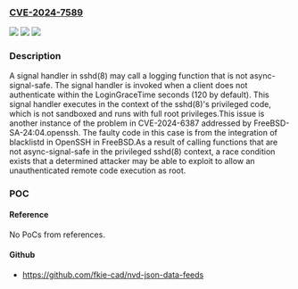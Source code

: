 ### [CVE-2024-7589](https://cve.mitre.org/cgi-bin/cvename.cgi?name=CVE-2024-7589)
![](https://img.shields.io/static/v1?label=Product&message=FreeBSD&color=blue)
![](https://img.shields.io/static/v1?label=Version&message=14.1-RELEASE%3C%20p3%20&color=brighgreen)
![](https://img.shields.io/static/v1?label=Vulnerability&message=n%2Fa&color=brighgreen)

### Description

A signal handler in sshd(8) may call a logging function that is not async-signal-safe.  The signal handler is invoked when a client does not authenticate within the LoginGraceTime seconds (120 by default).  This signal handler executes in the context of the sshd(8)'s privileged code, which is not sandboxed and runs with full root privileges.This issue is another instance of the problem in CVE-2024-6387 addressed by FreeBSD-SA-24:04.openssh.  The faulty code in this case is from the integration of blacklistd in OpenSSH in FreeBSD.As a result of calling functions that are not async-signal-safe in the privileged sshd(8) context, a race condition exists that a determined attacker may be able to exploit to allow an unauthenticated remote code execution as root.

### POC

#### Reference
No PoCs from references.

#### Github
- https://github.com/fkie-cad/nvd-json-data-feeds

